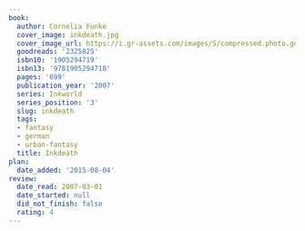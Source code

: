 ```yaml
---
book:
  author: Cornelia Funke
  cover_image: inkdeath.jpg
  cover_image_url: https://i.gr-assets.com/images/S/compressed.photo.goodreads.com/books/1327341991l/2325825._SX98_.jpg
  goodreads: '2325825'
  isbn10: '1905294719'
  isbn13: '9781905294718'
  pages: '699'
  publication_year: '2007'
  series: Inkworld
  series_position: '3'
  slug: inkdeath
  tags:
  - fantasy
  - german
  - urban-fantasy
  title: Inkdeath
plan:
  date_added: '2015-08-04'
review:
  date_read: 2007-03-01
  date_started: null
  did_not_finish: false
  rating: 4
---
```

